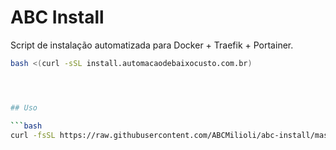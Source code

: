 # ABC Install

Script de instalação automatizada para Docker + Traefik + Portainer.


```bash 
bash <(curl -sSL install.automacaodebaixocusto.com.br)




## Uso

```bash
curl -fsSL https://raw.githubusercontent.com/ABCMilioli/abc-install/master/setup.sh | sudo bash
